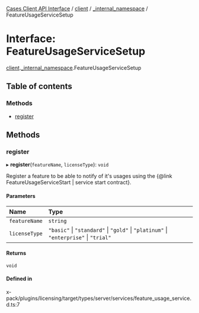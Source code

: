 [Cases Client API Interface](../README.md) / [client](../modules/client.md) / [\_internal\_namespace](../modules/client._internal_namespace.md) / FeatureUsageServiceSetup

# Interface: FeatureUsageServiceSetup

[client](../modules/client.md).[_internal_namespace](../modules/client._internal_namespace.md).FeatureUsageServiceSetup

## Table of contents

### Methods

- [register](client._internal_namespace.FeatureUsageServiceSetup.md#register)

## Methods

### register

▸ **register**(`featureName`, `licenseType`): `void`

Register a feature to be able to notify of it's usages using the {@link FeatureUsageServiceStart | service start contract}.

#### Parameters

| Name | Type |
| :------ | :------ |
| `featureName` | `string` |
| `licenseType` | ``"basic"`` \| ``"standard"`` \| ``"gold"`` \| ``"platinum"`` \| ``"enterprise"`` \| ``"trial"`` |

#### Returns

`void`

#### Defined in

x-pack/plugins/licensing/target/types/server/services/feature_usage_service.d.ts:7
